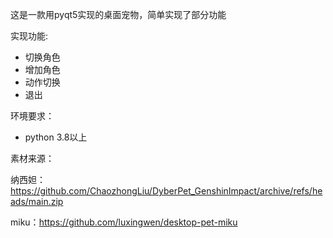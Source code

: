 这是一款用pyqt5实现的桌面宠物，简单实现了部分功能

实现功能:
- 切换角色
- 增加角色
- 动作切换
- 退出

环境要求：

- python 3.8以上


    

素材来源：

纳西妲：https://github.com/ChaozhongLiu/DyberPet_GenshinImpact/archive/refs/heads/main.zip

miku：https://github.com/luxingwen/desktop-pet-miku
